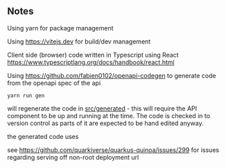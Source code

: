 Notes
-----

Using yarn for package management

Using https://vitejs.dev for build/dev management

Client side (browser) code written in Typescript using React https://www.typescriptlang.org/docs/handbook/react.html

Using https://github.com/fabien0102/openapi-codegen to generate code from the openapi spec of the api

```shell
yarn run gen
```
will regenerate the code in [src/generated](src/generated) - this will require the API component to be up and running at the time. The code is checked in to version control as parts of it are expected to be hand edited anyway.


the generated code uses 


see https://github.com/quarkiverse/quarkus-quinoa/issues/299 for issues regarding serving 
off non-root deployment url